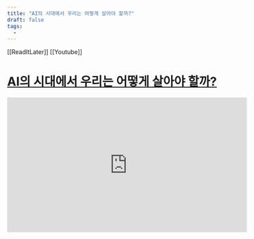 ```yaml
---
title: "AI의 시대에서 우리는 어떻게 살아야 할까?"
draft: false
tags:
  - 
---
```

 

[[ReadItLater]] [[Youtube]]

# [AI의 시대에서 우리는 어떻게 살아야 할까?](https://www.youtube.com/watch?v=tsSe3JRCsUE)

<iframe width="560" height="315" src="https://www.youtube-nocookie.com/embed/tsSe3JRCsUE" title="YouTube video player" frameborder="0" allow="accelerometer; autoplay; clipboard-write; encrypted-media; gyroscope; picture-in-picture" allowfullscreen></iframe>